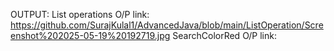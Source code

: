 OUTPUT:
List operations O/P link: https://github.com/SurajKulal1/AdvancedJava/blob/main/ListOperation/Screenshot%202025-05-19%20192719.jpg
SearchColorRed O/P link:
